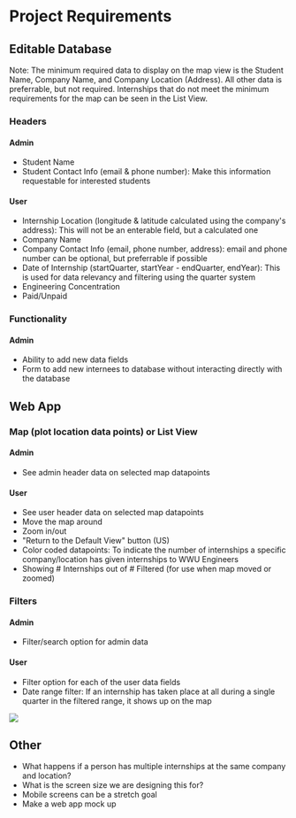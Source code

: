 # Project Requirements
## Editable Database
Note: The minimum required data to display on the map view is the Student Name, Company Name, and Company Location (Address). All other data is preferrable, but not required. Internships that do not meet the minimum requirements for the map can be seen in the List View.
### Headers
#### Admin
* Student Name
* Student Contact Info (email & phone number): Make this information requestable for interested students 

#### User
* Internship Location (longitude & latitude calculated using the company's address): This will not be an enterable field, but a calculated one
* Company Name
* Company Contact Info (email, phone number, address): email and phone number can be optional, but preferrable if possible
* Date of Internship (startQuarter, startYear - endQuarter, endYear): This is used for data relevancy and filtering using the quarter system
* Engineering Concentration 
* Paid/Unpaid

### Functionality
#### Admin
* Ability to add new data fields
* Form to add new internees to database without interacting directly with the database 

## Web App
### Map (plot location data points) or List View
#### Admin
* See admin header data on selected map datapoints 

#### User
* See user header data on selected map datapoints
* Move the map around
* Zoom in/out
* "Return to the Default View" button (US)
* Color coded datapoints: To indicate the number of internships a specific company/location has given internships to WWU Engineers  
* Showing # Internships out of # Filtered (for use when map moved or zoomed)

### Filters
#### Admin
* Filter/search option for admin data 

#### User
* Filter option for each of the user data fields
* Date range filter: If an internship has taken place at all during a single quarter in the filtered range, it shows up on the map
<img src = "https://community.powerbi.com/t5/image/serverpage/image-id/607317i87F4CCD4AAC6CBEC/image-size/medium?v=v2&px=400"> 

## Other
* What happens if a person has multiple internships at the same company and location?
* What is the screen size we are designing this for?
* Mobile screens can be a stretch goal
* Make a web app mock up
